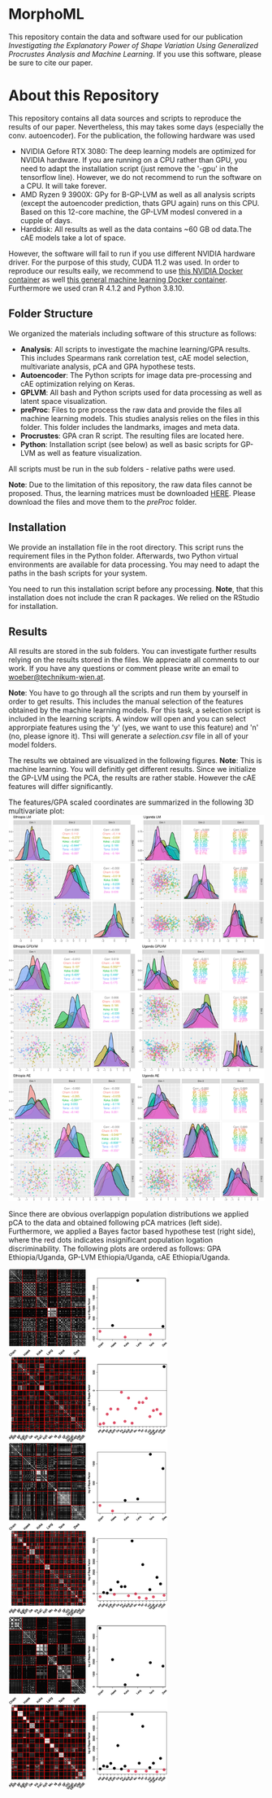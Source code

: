 # MorphoML

This repository contain the data and software used for our publication *Investigating the Explanatory Power of Shape Variation Using Generalized Procrustes Analysis and Machine Learning*. 
If you use this software, please be sure to cite our paper.

# About this Repository

This repository contains all data sources and scripts to reproduce the results of our paper. Nevertheless, this may takes some days (especially the conv. autoencoder). For the publication, the following hardware was used

- NVIDIA Gefore RTX 3080: The deep learning models are optimized for NVIDIA hardware. If you are running on a CPU rather than GPU, you need to adapt the installation script (just remove the '-gpu' in the tensorflow line). However, we do not recommend to run the software on a CPU. It will take forever.
- AMD Ryzen 9 3900X: GPy for B-GP-LVM as well as all analysis scripts (except the autoencoder prediction, thats GPU again) runs on this CPU. Based on this 12-core machine, the GP-LVM modesl convered in a cupple of days.
- Harddisk: All results as well as the data contains ~60 GB od data.The cAE models take a lot of space.

However, the software will fail to run if you use different NVIDIA hardware driver. For the purpose of this study, CUDA 11.2 was used. In order to reproduce our results eaily, we recommend to use [this NVIDIA Docker container](https://github.com/NVIDIA/nvidia-docker) as well [this general machine learning Docker container](https://github.com/nielsborie/ml-docker). Furthermore we used cran R 4.1.2 and Python 3.8.10.

## Folder Structure

We organized the materials including software of this structure as follows:

- **Analysis**: All scripts to investigate the machine learning/GPA results. This includes Spearmans rank correlation test, cAE model selection, multivariate analysis, pCA and GPA hypothese tests.
- **Autoencoder**: The Python scripts for image data pre-processing and cAE optimization relying on Keras.
- **GPLVM**: All bash and Python scripts used for data processing as well as latent space visualization.
- **preProc**: Files to pre process the raw data and provide the files all machine learning models. This studies analysis relies on the files in this folder. This folder includes the landmarks, images and meta data.
- **Procrustes**: GPA cran R script. The resulting files are located here.
- **Python**: Installation script (see below) as well as basic scripts for GP-LVM as well as feature visualization.

All scripts must be run in the sub folders - relative paths were used.

**Note**: Due to the limitation of this repository, the raw data files cannot be proposed. Thus, the learning matrices must be downloaded [HERE](https://cloud.technikum-wien.at/s/nQ5mGQxQAcS7jdo). Please download the files and move them to the *preProc* folder.

## Installation

We provide an installation file in the root directory. This script runs the requirement files in the Python folder. Afterwards, two Python virtual environments are available for data processing. You may need to adapt the paths in the bash scripts for your system.

You need to run this installation script before any processing. **Note**, that this installation does not include the cran R packages. We relied on the RStudio for installation.

## Results

All results are stored in the sub folders. You can investigate further results relying on the results stored in the files. We appreciate all comments to our work. If you have any questions or comment please write an email to woeber@technikum-wien.at.

**Note**: You have to go through all the scripts and run them by yourself in order to get results. This includes the manual selection of the features obtained by the machine learning models. For this task, a selection script is included in the learning scripts. A window will open and you can select approrpiate features using the 'y' (yes, we want to use this feature) and 'n' (no, please ignore it). Thsi will generate a *selection.csv* file in all of your model folders.

The results we obtained are visualized in the following figures.
**Note**: This is machine learning. You will definitly get different results. Since we initialize the GP-LVM using the PCA, the results are rather stable. However the cAE features will differ significantly. 

The features/GPA scaled coordinates are summarized in the following 3D multivariate plot:
![MVA](Analysis/ourResults/result_MVA.png)

Since there are obvious overlappign population distributions we applied pCA to the data and obtained following pCA matrices (left side). Furthermore, we applied a Bayes factor based hypothese test (right side), where the red dots indicates insignificant population logation discriminability.
The following plots are ordered as follows: GPA Ethiopia/Uganda, GP-LVM Ethiopia/Uganda, cAE Ethiopia/Uganda.

![pCAM](Analysis/ourResults/result_pCAM.jpg)
